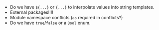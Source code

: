 - Do we have `${...}` or `{...}` to interpolate values into string templates.
- External packages!!!!
- Module namespace conflicts (`as` required in conflicts?)
- Do we have `true`/`false` or a `Bool` enum.
